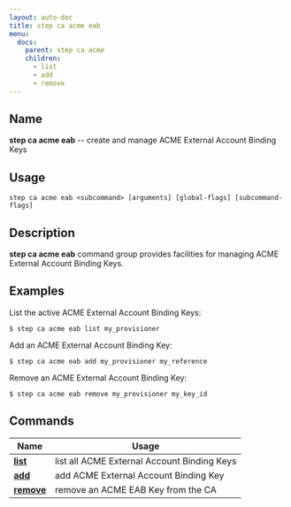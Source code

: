 ```yaml
---
layout: auto-doc
title: step ca acme eab
menu:
  docs:
    parent: step ca acme
    children:
      - list
      - add
      - remove
---
```


## Name
**step ca acme eab** -- create and manage ACME External Account Binding Keys

## Usage

```raw
step ca acme eab <subcommand> [arguments] [global-flags] [subcommand-flags]
```

## Description

**step ca acme eab** command group provides facilities for managing ACME 
    External Account Binding Keys.

## Examples

List the active ACME External Account Binding Keys:
```shell
$ step ca acme eab list my_provisioner
```

Add an ACME External Account Binding Key:
```shell
$ step ca acme eab add my_provisioner my_reference
```

Remove an ACME External Account Binding Key:
```shell
$ step ca acme eab remove my_provisioner my_key_id
```


## Commands


| Name | Usage |
|---|---|
| **[list](list/)** | list all ACME External Account Binding Keys |
| **[add](add/)** | add ACME External Account Binding Key |
| **[remove](remove/)** | remove an ACME EAB Key from the CA |

